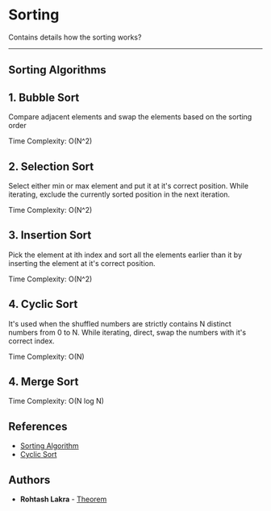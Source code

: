 # Sorting
Contains details how the sorting works?

****
Sorting Algorithms
---

## 1. Bubble Sort

Compare adjacent elements and swap the elements based on the sorting order

Time Complexity: O(N^2)

## 2. Selection Sort

Select either min or max element and put it at it's correct position. While iterating, exclude the currently sorted position in the next iteration.

Time Complexity: O(N^2)

## 3. Insertion Sort

Pick the element at ith index and sort all the elements earlier than it by inserting the element at it's correct position.

Time Complexity: O(N^2)

## 4. Cyclic Sort

It's used when the shuffled numbers are strictly contains N distinct numbers from 0 to N. While iterating, direct, swap the numbers with it's correct index.

Time Complexity: O(N)

## 4. Merge Sort

Time Complexity: O(N log N)

## References

- [Sorting Algorithm](https://en.wikipedia.org/wiki/Sorting_algorithm)
- [Cyclic Sort](https://www.youtube.com/watch?v=JfinxytTYFQ&list=PL9gnSGHSqcnr_DxHsP7AW9ftq0AtAyYqJ&index=20)

## Authors

* **Rohtash Lakra** - [Theorem](https://github.com/rslakra/AppSuite.git/Theorem)

